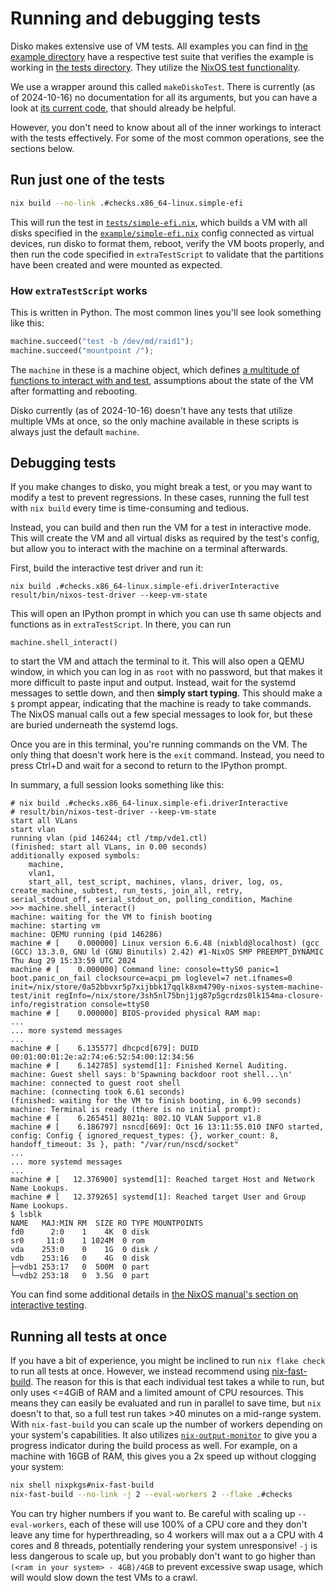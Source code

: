 # Running and debugging tests

Disko makes extensive use of VM tests. All examples you can find in
[the example directory](../example) have a respective test suite that verifies
the example is working in [the tests directory](../tests/). They utilize the
[NixOS test functionality](https://nixos.org/manual/nixos/stable/#sec-nixos-tests).

We use a wrapper around this called `makeDiskoTest`. There is currently (as of
2024-10-16) no documentation for all its arguments, but you can have a look at
[its current code](https://github.com/nix-community/disko/blob/master/src/disko_lib/tests.nix#L44C5-L58C10),
that should already be helpful.

However, you don't need to know about all of the inner workings to interact with
the tests effectively. For some of the most common operations, see the sections
below.

## Run just one of the tests

```sh
nix build --no-link .#checks.x86_64-linux.simple-efi
```

This will run the test in [`tests/simple-efi.nix`](../tests/simple-efi.nix),
which builds a VM with all disks specified in the
[`example/simple-efi.nix`](../example/simple-efi.nix) config connected as
virtual devices, run disko to format them, reboot, verify the VM boots properly,
and then run the code specified in `extraTestScript` to validate that the
partitions have been created and were mounted as expected.

### How `extraTestScript` works

This is written in Python. The most common lines you'll see look something like
this:

```python
machine.succeed("test -b /dev/md/raid1");
machine.succeed("mountpoint /");
```

The `machine` in these is a machine object, which defines
[a multitude of functions to interact with and test](https://nixos.org/manual/nixos/stable/#ssec-machine-objects),
assumptions about the state of the VM after formatting and rebooting.

Disko currently (as of 2024-10-16) doesn't have any tests that utilize multiple
VMs at once, so the only machine available in these scripts is always just the
default `machine`.

## Debugging tests

If you make changes to disko, you might break a test, or you may want to modify
a test to prevent regressions. In these cases, running the full test with
`nix build` every time is time-consuming and tedious.

Instead, you can build and then run the VM for a test in interactive mode. This
will create the VM and all virtual disks as required by the test's config, but
allow you to interact with the machine on a terminal afterwards.

First, build the interactive test driver and run it:

```
nix build .#checks.x86_64-linux.simple-efi.driverInteractive
result/bin/nixos-test-driver --keep-vm-state
```

This will open an IPython prompt in which you can use th same objects and
functions as in `extraTestScript`. In there, you can run

```
machine.shell_interact()
```

to start the VM and attach the terminal to it. This will also open a QEMU
window, in which you can log in as `root` with no password, but that makes it
more difficult to paste input and output. Instead, wait for the systemd messages
to settle down, and then **simply start typing**. This should make a `$` prompt
appear, indicating that the machine is ready to take commands. The NixOS manual
calls out a few special messages to look for, but these are buried underneath
the systemd logs.

Once you are in this terminal, you're running commands on the VM. The only thing
that doesn't work here is the `exit` command. Instead, you need to press Ctrl+D
and wait for a second to return to the IPython prompt.

In summary, a full session looks something like this:

```
# nix build .#checks.x86_64-linux.simple-efi.driverInteractive
# result/bin/nixos-test-driver --keep-vm-state 
start all VLans
start vlan
running vlan (pid 146244; ctl /tmp/vde1.ctl)
(finished: start all VLans, in 0.00 seconds)
additionally exposed symbols:
    machine,
    vlan1,
    start_all, test_script, machines, vlans, driver, log, os, create_machine, subtest, run_tests, join_all, retry, serial_stdout_off, serial_stdout_on, polling_condition, Machine
>>> machine.shell_interact()
machine: waiting for the VM to finish booting
machine: starting vm
machine: QEMU running (pid 146286)
machine # [    0.000000] Linux version 6.6.48 (nixbld@localhost) (gcc (GCC) 13.3.0, GNU ld (GNU Binutils) 2.42) #1-NixOS SMP PREEMPT_DYNAMIC Thu Aug 29 15:33:59 UTC 2024
machine # [    0.000000] Command line: console=ttyS0 panic=1 boot.panic_on_fail clocksource=acpi_pm loglevel=7 net.ifnames=0 init=/nix/store/0a52bbvxr5p7xijbbk17qqlk8xm4790y-nixos-system-machine-test/init regInfo=/nix/store/3sh5nl75bnj1jg87p5gcrdzs0lk154ma-closure-info/registration console=ttyS0
machine # [    0.000000] BIOS-provided physical RAM map:
...
... more systemd messages
...
machine # [    6.135577] dhcpcd[679]: DUID 00:01:00:01:2e:a2:74:e6:52:54:00:12:34:56
machine # [    6.142785] systemd[1]: Finished Kernel Auditing.
machine: Guest shell says: b'Spawning backdoor root shell...\n'
machine: connected to guest root shell
machine: (connecting took 6.61 seconds)
(finished: waiting for the VM to finish booting, in 6.99 seconds)
machine: Terminal is ready (there is no initial prompt):
machine # [    6.265451] 8021q: 802.1Q VLAN Support v1.8
machine # [    6.186797] nsncd[669]: Oct 16 13:11:55.010 INFO started, config: Config { ignored_request_types: {}, worker_count: 8, handoff_timeout: 3s }, path: "/var/run/nscd/socket"
...
... more systemd messages
...
machine # [   12.376900] systemd[1]: Reached target Host and Network Name Lookups.
machine # [   12.379265] systemd[1]: Reached target User and Group Name Lookups.
$ lsblk
NAME   MAJ:MIN RM  SIZE RO TYPE MOUNTPOINTS
fd0      2:0    1    4K  0 disk 
sr0     11:0    1 1024M  0 rom  
vda    253:0    0    1G  0 disk /
vdb    253:16   0    4G  0 disk 
├─vdb1 253:17   0  500M  0 part 
└─vdb2 253:18   0  3.5G  0 part
```

You can find some additional details in
[the NixOS manual's section on interactive testing](https://nixos.org/manual/nixos/stable/#sec-running-nixos-tests-interactively).

## Running all tests at once

If you have a bit of experience, you might be inclined to run `nix flake check`
to run all tests at once. However, we instead recommend using
[nix-fast-build](https://github.com/Mic92/nix-fast-build). The reason for this
is that each individual test takes a while to run, but only uses <=4GiB of RAM
and a limited amount of CPU resources. This means they can easily be evaluated
and run in parallel to save time, but `nix` doesn't to that, so a full test run
takes >40 minutes on a mid-range system. With `nix-fast-build` you can scale up
the number of workers depending on your system's capabilities. It also utilizes
[`nix-output-monitor`](https://github.com/maralorn/nix-output-monitor) to give
you a progress indicator during the build process as well. For example, on a
machine with 16GB of RAM, this gives you a 2x speed up without clogging your
system:

```sh
nix shell nixpkgs#nix-fast-build
nix-fast-build --no-link -j 2 --eval-workers 2 --flake .#checks
```

You can try higher numbers if you want to. Be careful with scaling up
`--eval-workers`, each of these will use 100% of a CPU core and they don't leave
any time for hyperthreading, so 4 workers will max out a a CPU with 4 cores and
8 threads, potentially rendering your system unresponsive! `-j` is less
dangerous to scale up, but you probably don't want to go higher than
`(<ram in your system> - 4GB)/4GB` to prevent excessive swap usage, which will
would slow down the test VMs to a crawl.
